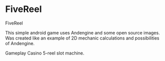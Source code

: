 # FiveReel
FiveReel

This simple android game uses Andengine and some open source images. Was created like an example of 2D mechanic calculations and possibilities of Andengine. 

Gameplay
Casino 5-reel slot machine.
